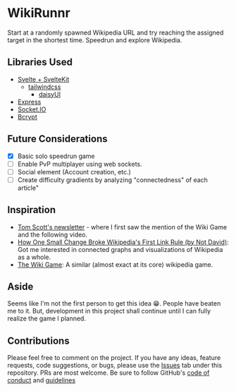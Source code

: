 # WikiRunnr

Start at a randomly spawned Wikipedia URL and try reaching the assigned target
in the shortest time. Speedrun and explore Wikipedia. 

## Libraries Used

- [Svelte + SvelteKit](https://svelte.dev/)
    - [tailwindcss](https://tailwindcss.com/)
        - [daisyUI](https://daisyui.com/)
- [Express](https://expressjs.com/)
- [Socket.IO](https://socket.io/)
- [Bcrypt](https://www.npmjs.com/package/bcrypt)

## Future Considerations

- [x] Basic solo speedrun game
- [ ] Enable PvP multiplayer using web sockets. 
- [ ] Social element (Account creation, etc.)
- [ ] Create difficulty gradients by analyzing "connectedness" of each article"

## Inspiration

- [Tom Scott's newsletter](https://www.tomscott.com/newsletter/) - where I
  first saw the mention of the Wiki Game and the following video.
- [How One Small Change Broke Wikipedia's First Link Rule (by Not
  David)](https://www.youtube.com/watch?v=-llumS2rA8I): Got me interested in
  connected graphs and visualizations of Wikipedia as a whole.
- [The Wiki Game](https://www.thewikigame.com/play/): A similar (almost exact
  at its core) wikipedia game.

## Aside

Seems like I'm not the first person to get this idea 😁. People have beaten me
to it. But, development in this project shall continue until I can fully
realize the game I planned. 

## Contributions

Please feel free to comment on the project. If you have any ideas, feature
requests, code suggestions, or bugs, please use the
[Issues](https://github.com/amazinglySK/WikiRunnr/issues) tab under this
repository. PRs are most welcome. Be sure to follow GitHub's [code of
conduct](https://docs.github.com/en/site-policy/github-terms/github-community-code-of-conduct)
and
[guidelines](https://docs.github.com/en/site-policy/github-terms/github-community-guidelines)
